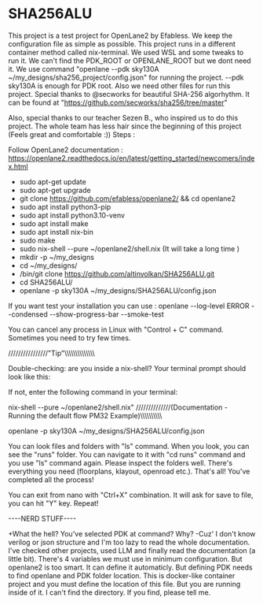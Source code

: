 # SHA256ALU

This project is a test project for OpenLane2 by Efabless. We keep the configuration file as simple as possible. This project runs in a different container method called nix-terminal. We used WSL and some tweaks to run it. We can't find the PDK_ROOT or OPENLANE_ROOT but we dont need it. We use command "openlane --pdk sky130A ~/my_designs/sha256_project/config.json" for running the project. --pdk sky130A is enough for PDK root. Also we need other files for run this project. Special thanks to @secworks for beautiful SHA-256 algorhythm. It can be found at "https://github.com/secworks/sha256/tree/master"

Also, special thanks to our teacher Sezen B., who inspired us to do this project. The whole team has less hair since the beginning of this project (Feels great and comfortable :))
Steps :

Follow OpenLane2 documentation : https://openlane2.readthedocs.io/en/latest/getting_started/newcomers/index.html 

- sudo apt-get update
- sudo apt-get upgrade
- git clone https://github.com/efabless/openlane2/ && cd openlane2
- sudo apt install python3-pip
- sudo apt install python3.10-venv
- sudo apt install make 
- sudo apt install nix-bin
- sudo make
- sudo nix-shell --pure ~/openlane2/shell.nix  (It will take a long time )
- mkdir -p ~/my_designs
- cd ~/my_designs/
- /bin/git clone https://github.com/altinvolkan/SHA256ALU.git
- cd SHA256ALU/
- openlane -p sky130A ~/my_designs/SHA256ALU/config.json
  

If you want test your installation you can use : openlane --log-level ERROR --condensed --show-progress-bar --smoke-test

You can cancel any process in Linux with "Control + C" command. Sometimes you need to try few times. 

////////////////"Tip"\\\\\\\\\\\\\\\\\\\\\\\\\\\

Double-checking: are you inside a nix-shell? Your terminal prompt should look like this:

If not, enter the following command in your terminal:

nix-shell --pure ~/openlane2/shell.nix" 
//////////////(Documentation - Running the default flow PM32 Example)\\\\\\\\\\\\\\\\\\\\


openlane -p sky130A ~/my_designs/SHA256ALU/config.json

You can look files and folders with "ls" command. When you look, you can see the "runs" folder. You can navigate to it with "cd runs" command and you use "ls" command again. Please inspect the folders well. There's everything you need (floorplans, klayout, openroad etc.). That's all! You've completed all the process!


You can exit from nano with "Ctrl+X" combination. It will ask for save to file, you can hit "Y" key. 
Repeat! 




----NERD STUFF----

+What the hell? You've selected PDK at command? Why? -Cuz' I don't know verilog or json structure and I'm too lazy to read the whole documentation. I've checked other projects, used LLM and finally read the documentation (a little bit). There's 4 variables we must use in minimum configuration. But openlane2 is too smart. It can define it automaticly. But defining PDK needs to find openlane and PDK folder location. This is docker-like container project and you must define the location of this file. But you are running inside of it. I can't find the directory. If you find, please tell me.
